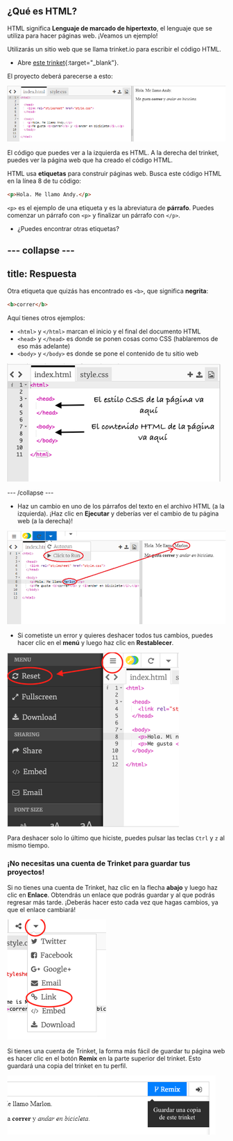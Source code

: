 ## ¿Qué es HTML?

HTML significa **Lenguaje de marcado de hipertexto**, el lenguaje que se utiliza para hacer páginas web. ¡Veamos un ejemplo!

Utilizarás un sitio web que se llama trinket.io para escribir el código HTML.

+ Abre [este trinket](http://jumpto.cc/web-intro){:target="_blank"}.

El proyecto deberá parecerse a esto:

![captura de pantalla](images/birthday-starter.png)

El código que puedes ver a la izquierda es HTML. A la derecha del trinket, puedes ver la página web que ha creado el código HTML.

HTML usa **etiquetas** para construir páginas web. Busca este código HTML en la línea 8 de tu código:

```html
<p>Hola. Me llamo Andy.</p>
```

`<p>` es el ejemplo de una etiqueta y es la abreviatura de **párrafo**. Puedes comenzar un párrafo con `<p>` y finalizar un párrafo con `</p>`.

+ ¿Puedes encontrar otras etiquetas?

## \--- collapse \---

## title: Respuesta

Otra etiqueta que quizás has encontrado es `<b>`, que significa **negrita**:

```html
<b>correr</b>
```

Aquí tienes otros ejemplos:

+ `<html>` y `</html>` marcan el inicio y el final del documento HTML
+ `<head>` y `</head>` es donde se ponen cosas como CSS (hablaremos de eso más adelante)
+ `<body>` y `</body>` es donde se pone el contenido de tu sitio web

![captura de pantalla](images/birthday-head-body.png)

\--- /collapse \---

+ Haz un cambio en uno de los párrafos del texto en el archivo HTML (a la izquierda). ¡Haz clic en **Ejecutar** y deberías ver el cambio de tu página web (a la derecha)!

![captura de pantalla](images/birthday-edit-html.png)

+ Si cometiste un error y quieres deshacer todos tus cambios, puedes hacer clic en el **menú** y luego haz clic en **Restablecer**.

![captura de pantalla](images/birthday-reset.png)

Para deshacer solo lo último que hiciste, puedes pulsar las teclas `Ctrl` y `z` al mismo tiempo.

### ¡No necesitas una cuenta de Trinket para guardar tus proyectos!

Si no tienes una cuenta de Trinket, haz clic en la flecha **abajo** y luego haz clic en **Enlace**. Obtendrás un enlace que podrás guardar y al que podrás regresar más tarde. ¡Deberás hacer esto cada vez que hagas cambios, ya que el enlace cambiará!

![captura de pantalla](images/birthday-link.png)

Si tienes una cuenta de Trinket, la forma más fácil de guardar tu página web es hacer clic en el botón **Remix** en la parte superior del trinket. Esto guardará una copia del trinket en tu perfil.

![captura de pantalla](images/birthday-remix.png)